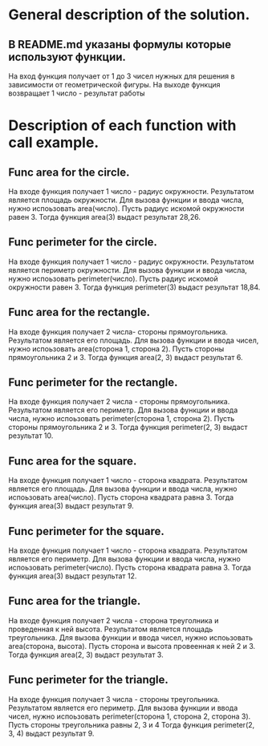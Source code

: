 # General description of the solution.
## В README.md указаны формулы которые используют функции.
На вход функция получает от 1 до 3 чисел нужных для решения в зависимости от геометрической фигуры.
На выходе функция возвращает 1 число - результат работы

# Description of each function with call example.

## Func area for the circle.
На входе функция получает 1 число - радиус окружности. Результатом является площадь окружности.
Для вызова функции и ввода числа, нужно испоьзовать area(число).
Пусть радиус искомой окружности равен 3. Тогда функция area(3) выдаст результат 28,26.
## Func perimeter for the circle.
На входе функция получает 1 число - радиус окружности. Результатом является периметр окружности.
Для вызова функции и ввода числа, нужно испоьзовать perimeter(число).
Пусть радиус искомой окружности равен 3. Тогда функция perimeter(3) выдаст результат 18,84.
## Func area for the rectangle.
На входе функция получает 2 числа- стороны прямоугольника. Результатом является его площадь.
Для вызова функции и ввода чисел, нужно испоьзовать area(сторона 1, сторона 2).
Пусть стороны прямоугольника 2 и 3. Тогда функция area(2, 3) выдаст результат 6.
## Func perimeter for the rectangle.
На входе функция получает 2 числа - стороны прямоугольника. Результатом является его периметр.
Для вызова функции и ввода числа, нужно испоьзовать perimeter(сторона 1, сторона 2).
Пусть стороны прямоугольника 2 и 3. Тогда функция perimeter(2, 3) выдаст результат 10.
## Func area for the square.
На входе функция получает 1 число - сторона квадрата. Результатом является его площадь.
Для вызова функции и ввода числа, нужно испоьзовать area(число).
Пусть сторона квадрата равна 3. Тогда функция area(3) выдаст результат 9.
## Func perimeter for the square.
На входе функция получает 1 число - сторона квадрата. Результатом является его периметр.
Для вызова функции и ввода числа, нужно испоьзовать perimeter(число).
Пусть сторона квадрата равна 3. Тогда функция area(3) выдаст результат 12.
## Func area for the triangle.
На входе функция получает 2 числа - сторона треуголника и проведенная к ней высота. Результатом является площадь треугольника.
Для вызова функции и ввода чисел, нужно испоьзовать area(сторона, высота).
Пусть сторона и высота провеенная к ней 2 и 3. Тогда функция area(2, 3) выдаст результат 3.
## Func perimeter for the triangle.
На входе функция получает 3 числа - стороны треугольника. Результатом является его периметр.
Для вызова функции и ввода чисел, нужно испоьзовать perimeter(сторона 1, сторона 2, сторона 3).
Пусть стороны треугольника равны 2, 3 и 4 Тогда функция perimeter(2, 3, 4) выдаст результат 9.
